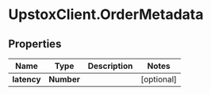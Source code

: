 # UpstoxClient.OrderMetadata

## Properties
Name | Type | Description | Notes
------------ | ------------- | ------------- | -------------
**latency** | **Number** |  | [optional] 
